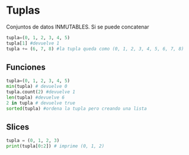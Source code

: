 # Tuplas
Conjuntos de datos INMUTABLES. Si se puede concatenar
```py 
tupla=(0, 1, 2, 3, 4, 5)
tupla[1] #devuelve 1
tupla += (6, 7, 8) #la tupla queda como (0, 1, 2, 3, 4, 5, 6, 7, 8)
```

## Funciones
```py 
tupla=(0, 1, 2, 3, 4, 5)
min(tupla) # devuelve 0
tupla.count(2) #devuelve 1
len(tupla) #devuelve 6
2 in tupla # devuelve true
sorted(tupla) #ordena la tupla pero creando una lista
```

## Slices
```py
tupla = (0, 1, 2, 3)
print(tupla[0:2]) # imprime (0, 1, 2)
```
